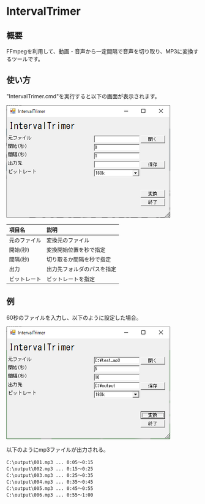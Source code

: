 # IntervalTrimer
## 概要
FFmpegを利用して、動画・音声から一定間隔で音声を切り取り、MP3に変換するツールです。

## 使い方
"IntervalTrimer.cmd"を実行すると以下の画面が表示されます。

![](doc\2022-09-28-23-45-41.png)

|項目名|説明|
|:-|:-|
|元のファイル|変換元のファイル|
|開始(秒)|変換開始位置を秒で指定|
|間隔(秒)|切り取るか間隔を秒で指定|
|出力|出力先フォルダのパスを指定|
|ビットレート|ビットレートを指定|


## 例
60秒のファイルを入力し、以下のように設定した場合。

![](doc\2022-09-28-23-51-27.png)

以下のようにmp3ファイルが出力される。

```
C:\output\001.mp3 ... 0:05～0:15
C:\output\002.mp3 ... 0:15～0:25
C:\output\003.mp3 ... 0:25～0:35
C:\output\004.mp3 ... 0:35～0:45
C:\output\005.mp3 ... 0:45～0:55
C:\output\006.mp3 ... 0:55～1:00
```
